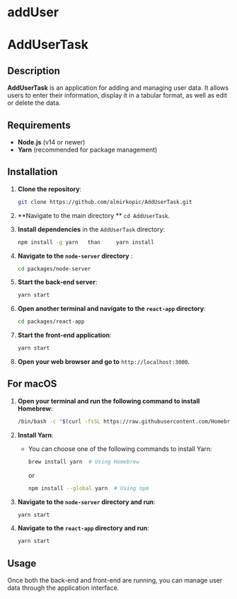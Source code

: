 # addUser


# AddUserTask

## Description
**AddUserTask** is an application for adding and managing user data. It allows users to enter their information, display it in a tabular format, as well as edit or delete the data.

## Requirements
- **Node.js** (v14 or newer)
- **Yarn** (recommended for package management)

## Installation

1. **Clone the repository**:
   ```bash
   git clone https://github.com/almirkopic/AddUserTask.git
   
   ```

2. **Navigate to the main directory  ** `cd AddUserTask`.

3. **Install dependencies** in the `AddUserTask` directory:
   ```bash
   npm install -g yarn   than     yarn install

   ```

4. **Navigate to the `node-server` directory** :
   ```bash
   cd packages/node-server

   ```

5. **Start the back-end server**:
   ```bash
   yarn start
   ```

6. **Open another terminal and navigate to the `react-app` directory**:
   ```bash
   cd packages/react-app
   ```

7. **Start the front-end application**:
   ```bash
   yarn start
   ```

8. **Open your web browser and go to** `http://localhost:3000`.

## For macOS

1. **Open your terminal and run the following command to install Homebrew**:
   ```bash
   /bin/bash -c "$(curl -fsSL https://raw.githubusercontent.com/Homebrew/install/HEAD/install.sh)"
   ```

2. **Install Yarn**:
   - You can choose one of the following commands to install Yarn:
     ```bash
     brew install yarn  # Using Homebrew
     ```
     or
     ```bash
     npm install --global yarn  # Using npm
     ```

3. **Navigate to the `node-server` directory and run**:
   ```bash
   yarn start
   ```

4. **Navigate to the `react-app` directory and run**:
   ```bash
   yarn start
   ```

## Usage
Once both the back-end and front-end are running, you can manage user data through the application interface.



